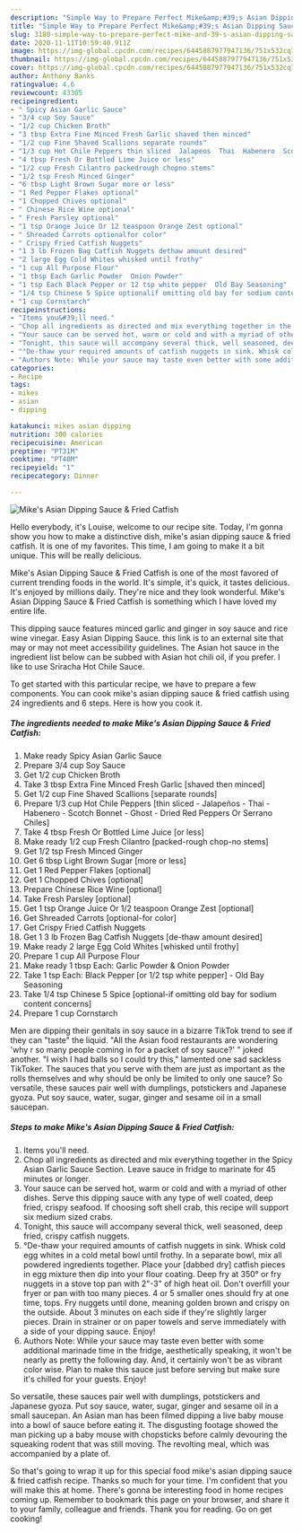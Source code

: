 ```yaml
---
description: "Simple Way to Prepare Perfect Mike&amp;#39;s Asian Dipping Sauce &amp;amp; Fried Catfish"
title: "Simple Way to Prepare Perfect Mike&amp;#39;s Asian Dipping Sauce &amp;amp; Fried Catfish"
slug: 3180-simple-way-to-prepare-perfect-mike-and-39-s-asian-dipping-sauce-and-amp-fried-catfish
date: 2020-11-11T10:59:40.911Z
image: https://img-global.cpcdn.com/recipes/6445887977947136/751x532cq70/mikes-asian-dipping-sauce-fried-catfish-recipe-main-photo.jpg
thumbnail: https://img-global.cpcdn.com/recipes/6445887977947136/751x532cq70/mikes-asian-dipping-sauce-fried-catfish-recipe-main-photo.jpg
cover: https://img-global.cpcdn.com/recipes/6445887977947136/751x532cq70/mikes-asian-dipping-sauce-fried-catfish-recipe-main-photo.jpg
author: Anthony Banks
ratingvalue: 4.6
reviewcount: 43305
recipeingredient:
- " Spicy Asian Garlic Sauce"
- "3/4 cup Soy Sauce"
- "1/2 cup Chicken Broth"
- "3 tbsp Extra Fine Minced Fresh Garlic shaved then minced"
- "1/2 cup Fine Shaved Scallions separate rounds"
- "1/3 cup Hot Chile Peppers thin sliced  Jalapeos  Thai  Habenero  Scotch Bonnet  Ghost  Dried Red Peppers Or Serrano Chiles"
- "4 tbsp Fresh Or Bottled Lime Juice or less"
- "1/2 cup Fresh Cilantro packedrough chopno stems"
- "1/2 tsp Fresh Minced Ginger"
- "6 tbsp Light Brown Sugar more or less"
- "1 Red Pepper Flakes optional"
- "1 Chopped Chives optional"
- " Chinese Rice Wine optional"
- " Fresh Parsley optional"
- "1 tsp Orange Juice Or 12 teaspoon Orange Zest optional"
- " Shreaded Carrots optionalfor color"
- " Crispy Fried Catfish Nuggets"
- "1 3 lb Frozen Bag Catfish Nuggets dethaw amount desired"
- "2 large Egg Cold Whites whisked until frothy"
- "1 cup All Purpose Flour"
- "1 tbsp Each Garlic Powder  Onion Powder"
- "1 tsp Each Black Pepper or 12 tsp white pepper  Old Bay Seasoning"
- "1/4 tsp Chinese 5 Spice optionalif omitting old bay for sodium content concerns"
- "1 cup Cornstarch"
recipeinstructions:
- "Items you&#39;ll need."
- "Chop all ingredients as directed and mix everything together in the Spicy Asian Garlic Sauce Section. Leave sauce in fridge to marinate for 45 minutes or longer."
- "Your sauce can be served hot, warm or cold and with a myriad of other dishes. Serve this dipping sauce with any type of well coated, deep fried, crispy seafood. If choosing soft shell crab, this recipe will support six medium sized crabs."
- "Tonight, this sauce will accompany several thick, well seasoned, deep fried, crispy catfish nuggets."
- "°De-thaw your required amounts of catfish nuggets in sink. Whisk cold egg whites in a cold metal bowl until frothy. In a separate bowl, mix all powdered ingredients together. Place your [dabbed dry] catfish pieces in egg mixture then dip into your flour coating. Deep fry at 350° or fry nuggets in a stove top pan with 2&#34;-3&#34; of high heat oil. Don&#39;t overfill your fryer or pan with too many pieces. 4 or 5 smaller ones should fry at one time, tops. Fry nuggets until done, meaning golden brown and crispy on the outside. About 3 minutes on each side if they&#39;re slightly larger pieces. Drain in strainer or on paper towels and serve immediately with a side of your dipping sauce. Enjoy!"
- "Authors Note: While your sauce may taste even better with some additional marinade time in the fridge, aesthetically speaking, it won&#39;t be nearly as pretty the following day. And, it certainly won&#39;t be as vibrant color wise. Plan to make this sauce just before serving but make sure it&#39;s chilled for your guests. Enjoy!"
categories:
- Recipe
tags:
- mikes
- asian
- dipping

katakunci: mikes asian dipping 
nutrition: 300 calories
recipecuisine: American
preptime: "PT31M"
cooktime: "PT40M"
recipeyield: "1"
recipecategory: Dinner

---
```



![Mike&#39;s Asian Dipping Sauce &amp; Fried Catfish](https://img-global.cpcdn.com/recipes/6445887977947136/751x532cq70/mikes-asian-dipping-sauce-fried-catfish-recipe-main-photo.jpg)

Hello everybody, it's Louise, welcome to our recipe site. Today, I'm gonna show you how to make a distinctive dish, mike&#39;s asian dipping sauce &amp; fried catfish. It is one of my favorites. This time, I am going to make it a bit unique. This will be really delicious.

Mike&#39;s Asian Dipping Sauce &amp; Fried Catfish is one of the most favored of current trending foods in the world. It's simple, it's quick, it tastes delicious. It's enjoyed by millions daily. They're nice and they look wonderful. Mike&#39;s Asian Dipping Sauce &amp; Fried Catfish is something which I have loved my entire life.

This dipping sauce features minced garlic and ginger in soy sauce and rice wine vinegar. Easy Asian Dipping Sauce. this link is to an external site that may or may not meet accessibility guidelines. The Asian hot sauce in the ingredient list below can be subbed with Asian hot chili oil, if you prefer. I like to use Sriracha Hot Chile Sauce.


To get started with this particular recipe, we have to prepare a few components. You can cook mike&#39;s asian dipping sauce &amp; fried catfish using 24 ingredients and 6 steps. Here is how you cook it.

<!--inarticleads1-->

##### The ingredients needed to make Mike&#39;s Asian Dipping Sauce &amp; Fried Catfish:

1. Make ready  Spicy Asian Garlic Sauce
1. Prepare 3/4 cup Soy Sauce
1. Get 1/2 cup Chicken Broth
1. Take 3 tbsp Extra Fine Minced Fresh Garlic [shaved then minced]
1. Get 1/2 cup Fine Shaved Scallions [separate rounds]
1. Prepare 1/3 cup Hot Chile Peppers [thin sliced - Jalapeños - Thai - Habenero - Scotch Bonnet - Ghost - Dried Red Peppers Or Serrano Chiles]
1. Take 4 tbsp Fresh Or Bottled Lime Juice [or less]
1. Make ready 1/2 cup Fresh Cilantro [packed-rough chop-no stems]
1. Get 1/2 tsp Fresh Minced Ginger
1. Get 6 tbsp Light Brown Sugar [more or less]
1. Get 1 Red Pepper Flakes [optional]
1. Get 1 Chopped Chives [optional]
1. Prepare  Chinese Rice Wine [optional]
1. Take  Fresh Parsley [optional]
1. Get 1 tsp Orange Juice Or 1/2 teaspoon Orange Zest [optional]
1. Get  Shreaded Carrots [optional-for color]
1. Get  Crispy Fried Catfish Nuggets
1. Get 1 3 lb Frozen Bag Catfish Nuggets [de-thaw amount desired]
1. Make ready 2 large Egg Cold Whites [whisked until frothy]
1. Prepare 1 cup All Purpose Flour
1. Make ready 1 tbsp Each: Garlic Powder &amp; Onion Powder
1. Take 1 tsp Each: Black Pepper [or 1/2 tsp white pepper] - Old Bay Seasoning
1. Take 1/4 tsp Chinese 5 Spice [optional-if omitting old bay for sodium content concerns]
1. Prepare 1 cup Cornstarch


Men are dipping their genitals in soy sauce in a bizarre TikTok trend to see if they can &#34;taste&#34; the liquid. &#34;All the Asian food restaurants are wondering &#39;why r so many people coming in for a packet of soy sauce?&#39; &#34; joked another. &#34;I wish I had balls so I could try this,&#34; lamented one sad sackless TikToker. The sauces that you serve with them are just as important as the rolls themselves and why should be only be limited to only one sauce? So versatile, these sauces pair well with dumplings, potstickers and Japanese gyoza. Put soy sauce, water, sugar, ginger and sesame oil in a small saucepan. 

<!--inarticleads2-->

##### Steps to make Mike&#39;s Asian Dipping Sauce &amp; Fried Catfish:

1. Items you&#39;ll need.
1. Chop all ingredients as directed and mix everything together in the Spicy Asian Garlic Sauce Section. Leave sauce in fridge to marinate for 45 minutes or longer.
1. Your sauce can be served hot, warm or cold and with a myriad of other dishes. Serve this dipping sauce with any type of well coated, deep fried, crispy seafood. If choosing soft shell crab, this recipe will support six medium sized crabs.
1. Tonight, this sauce will accompany several thick, well seasoned, deep fried, crispy catfish nuggets.
1. °De-thaw your required amounts of catfish nuggets in sink. Whisk cold egg whites in a cold metal bowl until frothy. In a separate bowl, mix all powdered ingredients together. Place your [dabbed dry] catfish pieces in egg mixture then dip into your flour coating. Deep fry at 350° or fry nuggets in a stove top pan with 2&#34;-3&#34; of high heat oil. Don&#39;t overfill your fryer or pan with too many pieces. 4 or 5 smaller ones should fry at one time, tops. Fry nuggets until done, meaning golden brown and crispy on the outside. About 3 minutes on each side if they&#39;re slightly larger pieces. Drain in strainer or on paper towels and serve immediately with a side of your dipping sauce. Enjoy!
1. Authors Note: While your sauce may taste even better with some additional marinade time in the fridge, aesthetically speaking, it won&#39;t be nearly as pretty the following day. And, it certainly won&#39;t be as vibrant color wise. Plan to make this sauce just before serving but make sure it&#39;s chilled for your guests. Enjoy!


So versatile, these sauces pair well with dumplings, potstickers and Japanese gyoza. Put soy sauce, water, sugar, ginger and sesame oil in a small saucepan. An Asian man has been filmed dipping a live baby mouse into a bowl of sauce before eating it. The disgusting footage showed the man picking up a baby mouse with chopsticks before calmly devouring the squeaking rodent that was still moving. The revolting meal, which was accompanied by a plate of. 

So that's going to wrap it up for this special food mike&#39;s asian dipping sauce &amp; fried catfish recipe. Thanks so much for your time. I'm confident that you will make this at home. There's gonna be interesting food in home recipes coming up. Remember to bookmark this page on your browser, and share it to your family, colleague and friends. Thank you for reading. Go on get cooking!
